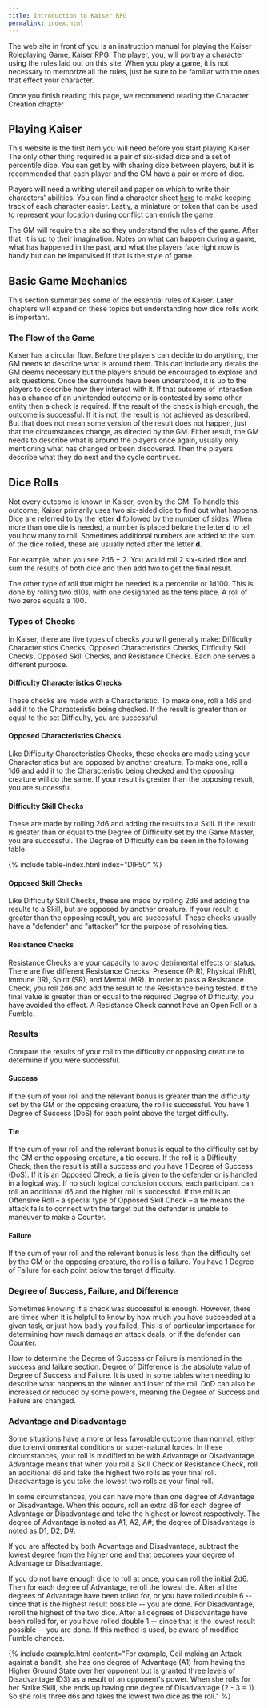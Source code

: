 ```yaml
---
title: Introduction to Kaiser RPG
permalink: index.html
---
```


The web site in front of you is an instruction manual for playing the Kaiser Roleplaying Game, Kaiser RPG. The player, you, will portray a character using the rules laid out on this site. When you play a game, it is not necessary to memorize all the rules, just be sure to be familiar with the ones that effect your character.

Once you finish reading this page, we recommend reading the Character Creation chapter

## Playing Kaiser
This website is the first item you will need before you start playing Kaiser. The only other thing required is a pair of six-sided dice and a set of percentile dice. You can get by with sharing dice between players, but it is recommended that each player and the GM have a pair or more of dice.

Players will need a writing utensil and paper on which to write their characters' abilities. You can find a character sheet [here](todo.html) to make keeping track of each character easier. Lastly, a miniature or token that can be used to represent your location during conflict can enrich the game.

The GM will require this site so they understand the rules of the game. After that, it is up to their imagination. Notes on what can happen during a game, what has happened in the past, and what the players face right now is handy but can be improvised if that is the style of game.

## Basic Game Mechanics
This section summarizes some of the essential rules of Kaiser. Later chapters will expand on these topics but understanding how dice rolls work is important.

### The Flow of the Game
Kaiser has a circular flow. Before the players can decide to do anything, the GM needs to describe what is around them. This can include any details the GM deems necessary but the players should be encouraged to explore and ask questions. Once the surrounds have been understood, it is up to the players to describe how they interact with it. If that outcome of interaction has a chance of an unintended outcome or is contested by some other entity then a check is required. If the result of the check is high enough, the outcome is successful. If it is not, the result is not achieved as described. But that does not mean some version of the result does not happen, just that the circumstances change, as directed by the GM. Either result, the GM needs to describe what is around the players once again, usually only mentioning what has changed or been discovered. Then the players describe what they do next and the cycle continues.

## Dice Rolls

Not every outcome is known in Kaiser, even by the GM. To handle this outcome, Kaiser primarily uses two six-sided dice to find out what happens. Dice are referred to by the letter **d** followed by the number of sides. When more than one die is needed, a number is placed before the letter **d** to tell you how many to roll. Sometimes additional numbers are added to the sum of the dice rolled, these are usually noted after the letter **d**. 

For example, when you see 2d6 + 2. You would roll 2 six-sided dice and sum the results of both dice and then add two to get the final result.

The other type of roll that might be needed is a percentile or 1d100. This is done by rolling two d10s, with one designated as the tens place. A roll of two zeros equals a 100. 

### Types of Checks
In Kaiser, there are five types of checks you will generally make: Difficulty Characteristics Checks, Opposed Characteristics Checks, Difficulty Skill Checks, Opposed Skill Checks, and Resistance Checks. Each one serves a different purpose.

#### Difficulty Characteristics Checks
These checks are made with a Characteristic. To make one, roll a 1d6 and add it to the Characteristic being checked. If the result is greater than or equal to the set Difficulty, you are successful.

#### Opposed Characteristics Checks
Like Difficulty Characteristics Checks, these checks are made using your Characteristics but are opposed by another creature. To make one, roll a 1d6 and add it to the Characteristic being checked and the opposing creature will do the same. If your result is greater than the opposing result, you are successful.

#### Difficulty Skill Checks 
These are made by rolling 2d6 and adding the results to a Skill. If the result is greater than or equal to the Degree of Difficulty set by the Game Master, you are successful. The Degree of Difficulty can be seen in the following table.

{% include table-index.html index="DIF50" %}

#### Opposed Skill Checks
Like Difficulty Skill Checks, these are made by rolling 2d6 and adding the results to a Skill, but are opposed by another creature. If your result is greater than the opposing result, you are successful. These checks usually have a "defender" and "attacker" for the purpose of resolving ties.

#### Resistance Checks
Resistance Checks are your capacity to avoid detrimental effects or status. There are five different Resistance Checks: Presence (PrR), Physical (PhR), Immune (IR), Spirit (SR), and Mental (MR). In order to pass a Resistance Check, you roll 2d6 and add the result to the Resistance being tested. If the final value is greater than or equal to the required Degree of Difficulty, you have avoided the effect. A Resistance Check cannot have an Open Roll or a Fumble.

### Results
Compare the results of your roll to the difficulty or opposing creature to determine if you were successful.

#### Success
If the sum of your roll and the relevant bonus is greater than the difficulty set by the GM or the opposing creature, the roll is successful. You have 1 Degree of Success (DoS) for each point above the target difficulty.

#### Tie
If the sum of your roll and the relevant bonus is equal to the difficulty set by the GM or the opposing creature, a tie occurs. If the roll is a Difficulty Check, then the result is still a success and you have 1 Degree of Success (DoS). If it is an Opposed Check, a tie is given to the defender or is handled in a logical way. If no such logical conclusion occurs, each participant can roll an additional d6 and the higher roll is successful. If the roll is an Offensive Roll – a special type of Opposed Skill Check – a tie means the attack fails to connect with the target but the defender is unable to maneuver to make a Counter. 

#### Failure
If the sum of your roll and the relevant bonus is less than the difficulty set by the GM or the opposing creature, the roll is a failure. You have 1 Degree of Failure for each point below the target difficulty.

### Degree of Success, Failure, and Difference
Sometimes knowing if a check was successful is enough. However, there are times when it is helpful to know by how much you have succeeded at a given task, or just how badly you failed. This is of particular importance for determining how much damage an attack deals, or if the defender can Counter.

How to determine the Degree of Success or Failure is mentioned in the success and failure section. Degree of Difference is the absolute value of Degree of Success and Failure. It is used in some tables when needing to describe what happens to the winner and loser of the roll. DoD can also be increased or reduced by some powers, meaning the Degree of Success and Failure are changed.

### Advantage and Disadvantage
Some situations have a more or less favorable outcome than normal, either due to environmental conditions or super-natural forces. In these circumstances, your roll is modified to be with Advantage or Disadvantage. Advantage means that when you roll a Skill Check or Resistance Check, roll an additional d6 and take the highest two rolls as your final roll. Disadvantage is you take the lowest two rolls as your final roll. 

In some circumstances, you can have more than one degree of Advantage or Disadvantage. When this occurs, roll an extra d6 for each degree of Advantage or Disadvantage and take the highest or lowest respectively. The degree of Advantage is noted as A1, A2, A#; the degree of Disadvantage is noted as D1, D2, D#.

If you are affected by both Advantage and Disadvantage, subtract the lowest degree from the higher one and that becomes your degree of Advantage or Disadvantage.

If you do not have enough dice to roll at once, you can roll the initial 2d6. Then for each degree of Advantage, reroll the lowest die. After all the degrees of Advantage have been rolled for, or you have rolled double 6 -- since that is the highest result possible -- you are done. For Disadvantage, reroll the highest of the two dice. After all degrees of Disadvantage have been rolled for, or you have rolled double 1 -- since that is the lowest result possible -- you are done. If this method is used, be aware of modified Fumble chances.

{% include example.html content="For example, Ceil making an Attack against a bandit, she has one degree of Advantage (A1) from having the Higher Ground State over her opponent but is granted three levels of Disadvantage (D3) as a result of an opponent's power. When she rolls for her Strike Skill, she ends up having one degree of Disadvantage (2 - 3 = 1). So she rolls three d6s and takes the lowest two dice as the roll." %}


